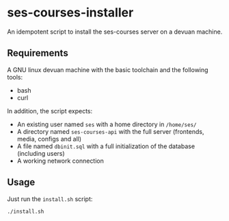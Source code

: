 # ses-courses-installer
An idempotent script to install the ses-courses server on a devuan machine.

## Requirements
A GNU linux devuan machine with the basic toolchain and the following tools:
- bash
- curl

In addition, the script expects:
- An existing user named `ses` with a home directory in `/home/ses/`
- A directory named `ses-courses-api` with the full server (frontends, media, configs and all)
- A file named `dbinit.sql` with a full initialization of the database (including users)
- A working network connection

## Usage
Just run the `install.sh` script:
```sh
./install.sh
```
